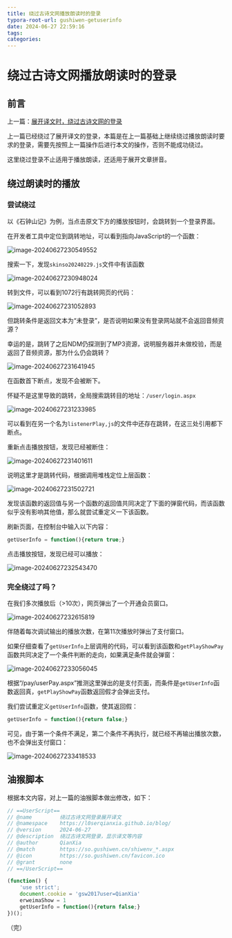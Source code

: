 ```yaml
---
title: 绕过古诗文网播放朗读时的登录
typora-root-url: gushiwen-getuserinfo
date: 2024-06-27 22:59:16
tags:
categories:
---
```


# 绕过古诗文网播放朗读时的登录

## 前言

上一篇：[展开译文时，绕过古诗文网的登录](/blog/2024/04/05/gushiwen-fanyishow/)

上一篇已经绕过了展开译文的登录，本篇是在上一篇基础上继续绕过播放朗读时要求的登录，需要先按照上一篇操作后进行本文的操作，否则不能成功绕过。

这里绕过登录不止适用于播放朗读，还适用于展开文章拼音。

## 绕过朗读时的播放

### 尝试绕过

以《石钟山记》为例，当点击原文下方的播放按钮时，会跳转到一个登录界面。

在开发者工具中定位到跳转地址，可以看到指向JavaScript的一个函数：

![image-20240627230549552](image-20240627230549552.png)

搜索一下，发现`skinso20240229.js`文件中有该函数

![image-20240627230948024](image-20240627230948024.png)

转到文件，可以看到1072行有跳转网页的代码：

![image-20240627231052893](image-20240627231052893.png)

但跳转条件是返回文本为“未登录”，是否说明如果没有登录网站就不会返回音频资源？

幸运的是，跳转了之后NDM仍探测到了MP3资源，说明服务器并未做校验，而是返回了音频资源，那为什么仍会跳转？

![image-20240627231641945](image-20240627231641945.png)

在函数首下断点，发现不会被断下。

怀疑不是这里导致的跳转，全局搜索跳转目的地址：`/user/login.aspx`

![image-20240627231233985](image-20240627231233985.png)

可以看到在另一个名为`listenerPlay,js`的文件中还存在跳转，在这三处引用都下断点。

重新点击播放按钮，发现已经被断住：

![image-20240627231401611](image-20240627231401611.png)

说明这里才是跳转代码，根据调用堆栈定位上层函数：

![image-20240627231502721](image-20240627231502721.png)

发现该函数的返回值与另一个函数的返回值共同决定了下面的弹窗代码，而该函数似乎没有影响其他值，那么就尝试重定义一下该函数。

刷新页面，在控制台中输入以下内容：

```javascript
getUserInfo = function(){return true;}
```

点击播放按钮，发现已经可以播放：

![image-20240627232543470](image-20240627232543470.png)

### 完全绕过了吗？

在我们多次播放后（>10次），网页弹出了一个开通会员窗口。

![image-20240627232615819](image-20240627232615819.png)

伴随着每次调试输出的播放次数，在第11次播放时弹出了支付窗口。

如果仔细查看了`getUserInfo`上层调用的代码，可以看到该函数和`getPlayShowPay`函数共同决定了一个条件判断的走向，如果满足条件就会弹窗：

![image-20240627233056045](image-20240627233056045.png)

根据“/pay/userPay.aspx”推测这里弹出的是支付页面，而条件是`getUserInfo`函数返回真，`getPlayShowPay`函数返回假才会弹出支付。

我们尝试重定义`getUserInfo`函数，使其返回假：

```javascript
getUserInfo = function(){return false;}
```

可见，由于第一个条件不满足，第二个条件不再执行，就已经不再输出播放次数，也不会弹出支付窗口：

![image-20240627233418533](image-20240627233418533.png)

## 油猴脚本

根据本文内容，对上一篇的油猴脚本做出修改，如下：

```javascript
// ==UserScript==
// @name         绕过古诗文网登录展开译文
// @namespace    https://l0serqianxia.github.io/blog/
// @version      2024-06-27
// @description  绕过古诗文网登录，显示译文等内容
// @author       QianXia
// @match        https://so.gushiwen.cn/shiwenv_*.aspx
// @icon         https://so.gushiwen.cn/favicon.ico
// @grant        none
// ==/UserScript==

(function() {
    'use strict';
    document.cookie = 'gsw2017user=QianXia'
    erweimaShow = 1
    getUserInfo = function(){return false;}
})();
```

（完）
